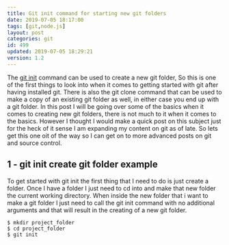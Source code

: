 ```yaml
---
title: Git init command for starting new git folders
date: 2019-07-05 18:17:00
tags: [git,node.js]
layout: post
categories: git
id: 499
updated: 2019-07-05 18:29:21
version: 1.2
---
```


The [git init](https://git-scm.com/docs/git-init) command can be used to create a new git folder, So this is one of the first things to look into when it comes to getting started with git after having installed git. There is also the git clone command that can be used to make a copy of an existing git folder as well, in either case you end up with a git folder. In this post I will be going over some of the basics when it comes to creating new git folders, there is not much to it when it comes to the basics. However I thought I would make a quick post on this subject just for the heck of it sense I am expanding my content on git as of late. So lets get this one oit of the way so I can get on to more advanced posts on git and source control.

<!-- more -->

## 1 - git init create git folder example

To get started with git init the first thing that I need to do is just create a folder. Once I have a folder I just need to cd into and make that new folder the current working directory. When inside the new folder that i want to make a git folder I just need to call the git init command with no additional arguments and that will result in the creating of a new git folder.

```
$ mkdir project_folder
$ cd project_folder
$ git init
```